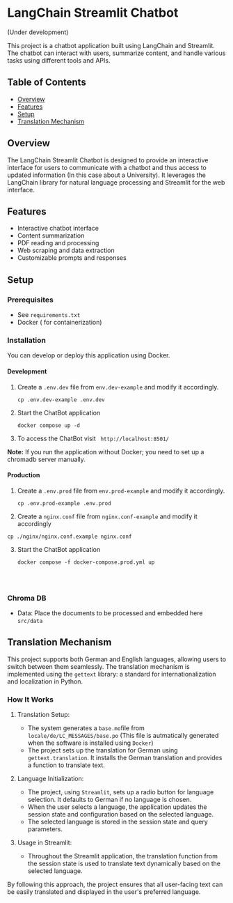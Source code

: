 # LangChain Streamlit Chatbot 
(Under development)

This project is a chatbot application built using LangChain and Streamlit. The chatbot can interact with users, summarize content, and handle various tasks using different tools and APIs.

## Table of Contents

- [Overview](#overview)
- [Features](#features)
- [Setup](#setup)
- [Translation Mechanism](#translation_mechanism)


## Overview

The LangChain Streamlit Chatbot is designed to provide an interactive interface for users to communicate with a chatbot and thus access to updated information (In this case about a University). It leverages the LangChain library for natural language processing and Streamlit for the web interface.

## Features

- Interactive chatbot interface
- Content summarization
- PDF reading and processing
- Web scraping and data extraction
- Customizable prompts and responses

## Setup

### Prerequisites

- See `requirements.txt`
- Docker ( for containerization)

### Installation

You can develop or deploy this application using Docker.

#### Development


1. Create a `.env.dev` file from `env.dev-example` and modify it accordingly. 
   ```
   cp .env.dev-example .env.dev
   ```
2. Start the ChatBot application 
   ```
   docker compose up -d
   ```
3. To access the ChatBot visit ` http://localhost:8501/`
   
**Note:** If you run the application without Docker; you need to set up a chromadb server manually. 

#### Production

1. Create a `.env.prod` file from `env.prod-example` and modify it accordingly. 
   ```
   cp .env.prod-example .env.prod
   ```
2. Create a `nginx.conf` file from `nginx.conf-example` and modify it accordingly
```
cp ./nginx/nginx.conf.example nginx.conf
```

3. Start the ChatBot application 
   ```
   docker compose -f docker-compose.prod.yml up




### Chroma DB

- Data: Place the documents to be processed and embedded here `src/data`


## Translation Mechanism


This project supports both German and English languages, allowing users to switch between them seamlessly. The translation mechanism is implemented using the `gettext` library: a standard for internationalization and localization in Python.

### How It Works

1. Translation Setup:
   - The system generates a  `base.mo`file from `locale/de/LC_MESSAGES/base.po` (This file is autmatically generated when the software is installed using `Docker`)
   - The project sets up the translation for German using `gettext.translation`. It installs the German translation and provides a function to translate text.

2. Language Initialization:

   - The project, using `Streamlit`, sets up a radio button for language selection. It defaults to German if no language is chosen.
   - When the user selects a language, the application updates the session state and configuration based on the selected language.
   - The selected language is stored in the session state and query parameters.


3. Usage in Streamlit:

   - Throughout the Streamlit application, the translation function from the session state is used to translate text dynamically based on the selected language.

By following this approach, the project ensures that all user-facing text can be easily translated and displayed in the user's preferred language.
